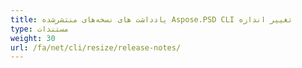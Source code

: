 ```yaml
---
title: یادداشت های نسخه‌های منتشرشده Aspose.PSD CLI تغییر اندازه
type: مستندات
weight: 30
url: /fa/net/cli/resize/release-notes/
---
```

